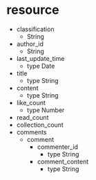 
# resource
- classification
  - String
- author_id
  - String 
- last_update_time
  - type Date
- title
  - type String
- content
  - type String
- like_count
  - type Number
- read_count 
- collection_count
- comments
  - comment
    - commenter_id
      - type String
    - comment_content
      - type String